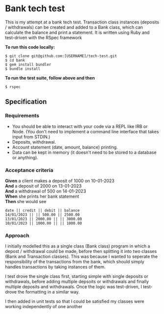 # Bank tech test

This is my attempt at a bank tech test. Transaction class instances (deposits / withdrawals) can be created and added to a Bank class, which can calculate the balance and print a statement.
It is written using Ruby and test-driven with the RSpec framework

**To run this code locally:**  

    $ git clone git@github.com:[USERNAME]/tech-test.git
    $ cd bank
    $ gem install bundler
    $ bundle install
    
**To run the test suite, follow above and then**

    $ rspec

## Specification

### Requirements

* You should be able to interact with your code via a REPL like IRB or Node.  (You don't need to implement a command line interface that takes input from STDIN.)
* Deposits, withdrawal.
* Account statement (date, amount, balance) printing.
* Data can be kept in memory (it doesn't need to be stored to a database or anything).

### Acceptance criteria

**Given** a client makes a deposit of 1000 on 10-01-2023  
**And** a deposit of 2000 on 13-01-2023  
**And** a withdrawal of 500 on 14-01-2023  
**When** she prints her bank statement  
**Then** she would see

```
date || credit || debit || balance
14/01/2023 || || 500.00 || 2500.00
13/01/2023 || 2000.00 || || 3000.00
10/01/2023 || 1000.00 || || 1000.00
```

### Approach

I initially modelled this as a single class (Bank class) program in which a depost / withdrawal could be made, before then splitting it into two classes (Bank and Transaction classes). This was because I wanted to seperate the responsibility of the transactions from the bank, which should simply handles transactions by taking instances of them.

I test drove the single class first, starting simple with single deposits or withdrawals, before adding multiple depsoits or withdrawals and finally multiple deposits and withdrawals. Once the logic was test-driven, I test-drove the formatting in a similar way.

I then added in unit tests so that I could be satisfied my classes were working independently of one another
